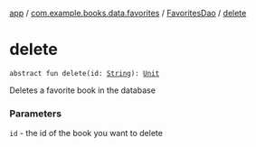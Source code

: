 [app](../../index.md) / [com.example.books.data.favorites](../index.md) / [FavoritesDao](index.md) / [delete](./delete.md)

# delete

`abstract fun delete(id: `[`String`](https://kotlinlang.org/api/latest/jvm/stdlib/kotlin/-string/index.html)`): `[`Unit`](https://kotlinlang.org/api/latest/jvm/stdlib/kotlin/-unit/index.html)

Deletes a favorite book in the database

### Parameters

`id` - the id of the book you want to delete